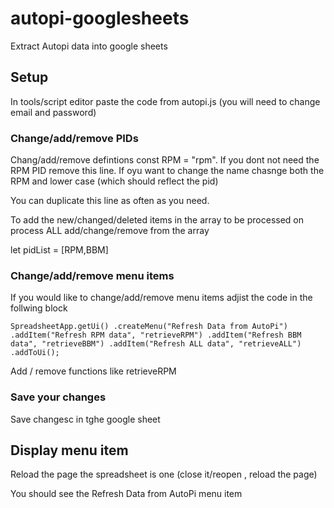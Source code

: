 # autopi-googlesheets
Extract Autopi data into google sheets

## Setup

In tools/script editor paste the code from autopi.js (you will need to change email and password)

### Change/add/remove PIDs

Chang/add/remove defintions const RPM = "rpm". If you dont not need the RPM PID remove this line. If oyu want to change the name chasnge both the RPM and lower case (which should reflect the pid)

You can duplicate this line as often as you need.

To add the new/changed/deleted items in the array to be processed on process ALL add/change/remove from the array

let pidList = [RPM,BBM]


###  Change/add/remove menu items

If you would like to change/add/remove menu items adjist the code in the follwing block

``SpreadsheetApp.getUi()
  .createMenu("Refresh Data from AutoPi")
  .addItem("Refresh RPM data", "retrieveRPM")
  .addItem("Refresh BBM data", "retrieveBBM")
  .addItem("Refresh ALL data", "retrieveALL")
  .addToUi();``
  
 Add / remove functions like retrieveRPM 
 
 ### Save your changes
 Save changesc in tghe google sheet
 
 ## Display menu item

Reload the page the spreadsheet is one (close it/reopen , reload the page)

You should see the Refresh Data from AutoPi menu item
